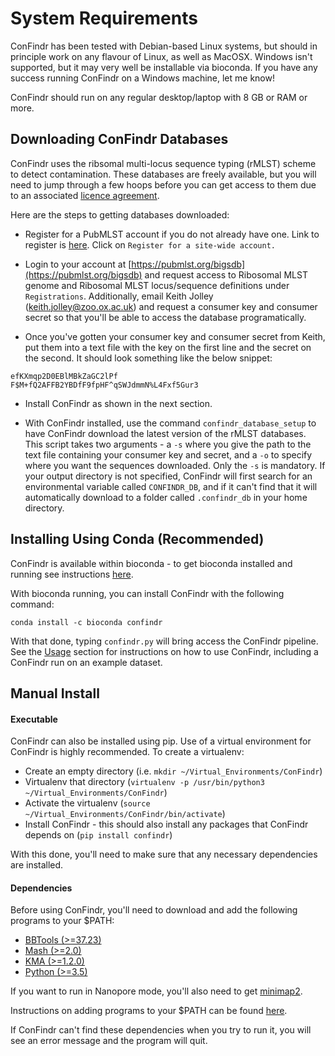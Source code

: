 # System Requirements

ConFindr has been tested with Debian-based Linux systems, 
but should in principle work on any flavour of Linux, as well as MacOSX. 
Windows isn't supported, but it may very well be installable via bioconda. If you have any success running
ConFindr on a Windows machine, let me know!

ConFindr should run on any regular desktop/laptop with 8 GB or RAM or more.

## Downloading ConFindr Databases

ConFindr uses the ribsomal multi-locus sequence typing (rMLST) scheme to detect contamination. These databases are 
freely available, but you will need to jump through a few hoops before you can get access to them due to an 
associated [licence agreement](https://pubmlst.org/rmlst/rMLST_licence.pdf).

Here are the steps to getting databases downloaded:

- Register for a PubMLST account if you do not already have one. Link to register is [here](https://pubmlst.org/bigsdb). 
Click on `Register for a site-wide account.`

- Login to your account at [https://pubmlst.org/bigsdb](https://pubmlst.org/bigsdb) and request access to 
Ribosomal MLST genome and Ribosomal MLST locus/sequence definitions under `Registrations`. Additionally, email Keith Jolley
(keith.jolley@zoo.ox.ac.uk) and request a consumer key and consumer secret so that you'll be able
to access the database programatically.

- Once you've gotten your consumer key and consumer secret from Keith, put them into a text file
with the key on the first line and the secret on the second. It should look something like the below
snippet:

```
efKXmqp2D0EBlMBkZaGC2lPf
F$M+fQ2AFFB2YBDfF9fpHF^qSWJdmmN%L4Fxf5Gur3
```

- Install ConFindr as shown in the next section.

- With ConFindr installed, use the command `confindr_database_setup` to have ConFindr download the latest version
of the rMLST databases. This script takes two arguments - a `-s` where you give the path to the text file containing your consumer 
key and secret, and a `-o` to specify where you want the sequences downloaded. Only the `-s` is mandatory. If your output
directory is not specified, ConFindr will first search for an environmental variable called `CONFINDR_DB`, and if it can't
find that it will automatically download to a folder called `.confindr_db` in your home directory.

## Installing Using Conda (Recommended)

ConFindr is available within bioconda - to get bioconda installed and running see instructions [here](https://bioconda.github.io/).

With bioconda running, you can install ConFindr with the following command:

`conda install -c bioconda confindr`

With that done, typing `confindr.py` will bring access the ConFindr pipeline. See the [Usage](usage.md) section for instructions on how to use ConFindr, including a ConFindr run on an example dataset.

## Manual Install

#### Executable

ConFindr can also be installed using pip. Use of a virtual environment for ConFindr is highly recommended. To create a virtualenv:

- Create an empty directory (i.e. `mkdir ~/Virtual_Environments/ConFindr`)
- Virtualenv that directory (`virtualenv -p /usr/bin/python3 ~/Virtual_Environments/ConFindr`)
- Activate the virtualenv (`source ~/Virtual_Environments/ConFindr/bin/activate`)
- Install ConFindr - this should also install any packages that ConFindr depends on (`pip install confindr`)

With this done, you'll need to make sure that any necessary dependencies are installed.

#### Dependencies

Before using ConFindr, you'll need to download and add the following programs to your $PATH:

- [BBTools (>=37.23)](https://jgi.doe.gov/data-and-tools/bbtools/)
- [Mash (>=2.0)](https://github.com/marbl/Mash/releases)
- [KMA (>=1.2.0)](https://bitbucket.org/genomicepidemiology/kma)
- [Python (>=3.5)](https://www.python.org/downloads/)

If you want to run in Nanopore mode, you'll also need to get [minimap2](https://github.com/lh3/minimap2).

Instructions on adding programs to your $PATH can be found [here](https://stackoverflow.com/questions/14637979/how-to-permanently-set-path-on-linux-unix).

If ConFindr can't find these dependencies when you try to run it, you will see an error message and the program will quit.



